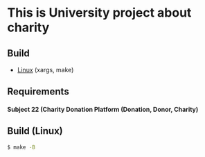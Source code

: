 # This is University project about charity
## Build
- [Linux](#build-linux) (xargs, make)
## Requirements

#### Subject 22 (Charity Donation Platform (Donation, Donor, Charity)

## Build (Linux)
```bash Bash
$ make -B
```
